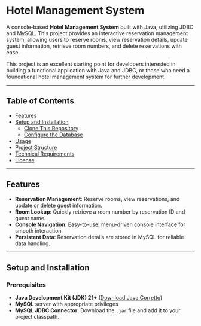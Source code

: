# Hotel Management System

A console-based **Hotel Management System** built with Java, utilizing JDBC and MySQL. This project provides an interactive reservation management system, allowing users to reserve rooms, view reservation details, update guest information, retrieve room numbers, and delete reservations with ease.

This project is an excellent starting point for developers interested in building a functional application with Java and JDBC, or those who need a foundational hotel management system for further development.

---

## Table of Contents
- [Features](#features)
- [Setup and Installation](#setup-and-installation)
    - [Clone This Repository](#clone-this-repository)
    - [Configure the Database](#configure-the-database)
- [Usage](#usage)
- [Project Structure](#project-structure)
- [Technical Requirements](#technical-requirements)
- [License](#license)

---

## Features

- **Reservation Management**: Reserve rooms, view reservations, and update or delete guest information.
- **Room Lookup**: Quickly retrieve a room number by reservation ID and guest name.
- **Console Navigation**: Easy-to-use, menu-driven console interface for smooth interaction.
- **Persistent Data**: Reservation details are stored in MySQL for reliable data handling.

---

## Setup and Installation

### Prerequisites

- **Java Development Kit (JDK) 21+** ([Download Java Corretto](https://aws.amazon.com/corretto/))
- **MySQL** server with appropriate privileges
- **MySQL JDBC Connector**: Download the `.jar` file and add it to your project classpath.
